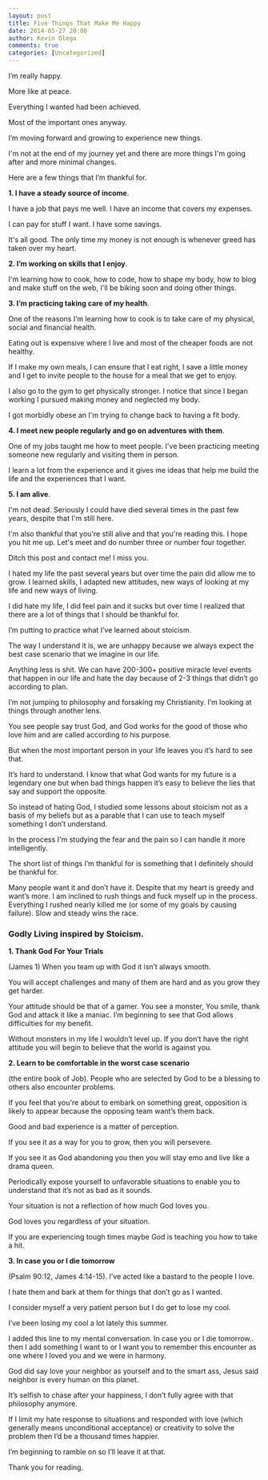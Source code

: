 ```yaml
---
layout: post
title: Five Things That Make Me Happy
date: 2014-05-27 20:00
author: Kevin Olega
comments: true
categories: [Uncategorized]
---
```

I’m really happy. 

More like at peace. 

Everything I wanted had been achieved. 

Most of the important ones anyway. 

I’m moving forward and growing to experience new things. 

I'm not at the end of my journey yet and there are more things I'm going after and more minimal changes. 

Here are a few things that I’m thankful for.

**1. I have a steady source of income**.

I have a job that pays me well. I have an income that covers my expenses. 

I can pay for stuff I want. I have some savings. 

It's all good. The only time my money is not enough is whenever greed has taken over my heart.

**2. I’m working on skills that I enjoy**.

I'm learning how to cook, how to code, how to shape my body, how to blog and make stuff on the web, I'll be biking soon and doing other things.

**3. I’m practicing taking care of my health**.

One of the reasons I’m learning how to cook is to take care of my physical, social and financial health. 

Eating out is expensive where I live and most of the cheaper foods are not healthy. 

If I make my own meals, I can ensure that I eat right, I save a little money and I get to invite people to the house for a meal that we get to enjoy.

I also go to the gym to get physically stronger. I notice that since I began working I pursued making money and neglected my body. 

I got morbidly obese an I'm trying to change back to having a fit body.

**4. I meet new people regularly and go on adventures with them**.

One of my jobs taught me how to meet people. I've been practicing meeting someone new regularly and visiting them in person. 

I learn a lot from the experience and it gives me ideas that help me build the life and the experiences that I want.

**5. I am alive**. 

I'm not dead. Seriously I could have died several times in the past few years, despite that I'm still here. 

I'm also thankful that you're still alive and that you're reading this. I hope you hit me up. Let's meet and do number three or number four together. 

Ditch this post and contact me! I miss you.

I hated my life the past several years but over time the pain did allow me to grow. I learned skills, I adapted new attitudes, new ways of looking at my life and new ways of living. 

I did hate my life, I did feel pain and it sucks but over time I realized that there are a lot of things that I should be thankful for.

I’m putting to practice what I’ve learned about stoicism. 

The way I understand it is, we are unhappy because we always expect the best case scenario that we imagine in our life. 

Anything less is shit. We can have 200-300+ positive miracle level events that happen in our life and hate the day because of 2-3 things that didn’t go according to plan.

I’m not jumping to philosophy and forsaking my Christianity. I’m looking at things through another lens. 

You see people say trust God, and God works for the good of those who love him and are called according to his purpose. 

But when the most important person in your life leaves you it’s hard to see that. 

It’s hard to understand. I know that what God wants for my future is a legendary one but when bad things happen it’s easy to believe the lies that say and support the opposite. 

So instead of hating God, I studied some lessons about stoicism not as a basis of my beliefs but as a parable that I can use to teach myself something I don’t understand.

In the process I'm studying the fear and the pain so I can handle it more intelligently.

The short list of things I’m thankful for is something that I definitely should be thankful for. 

Many people want it and don’t have it. Despite that my heart is greedy and want’s more. I am inclined to rush things and fuck myself up in the process. Everything I rushed nearly killed me (or some of my goals by causing failure). Slow and steady wins the race.

### Godly Living inspired by Stoicism.

**1. Thank God For Your Trials** 

(James 1) When you team up with God it isn’t always smooth.

You will accept challenges and many of them are hard and as you grow they get harder. 

Your attitude should be that of a gamer. You see a monster, You smile, thank God and attack it like a maniac. I’m beginning to see that God allows difficulties for my benefit. 

Without monsters in my life I wouldn’t level up. If you don’t have the right attitude you will begin to believe that the world is against you.

**2. Learn to be comfortable in the worst case scenario** 

(the entire book of Job). People who are selected by God to be a blessing to others also encounter problems. 

If you feel that you're about to embark on something great, opposition is likely to appear because the opposing team want’s them back. 

Good and bad experience is a matter of perception. 

If you see it as a way for you to grow, then you will persevere. 

If you see it as God abandoning you then you will stay emo and live like a drama queen. 

Periodically expose yourself to unfavorable situations to enable you to understand that it’s not as bad as it sounds. 

Your situation is not a reflection of how much God loves you. 

God loves you regardless of your situation. 

If you are experiencing tough times maybe God is teaching you how to take a hit.

**3. In case you or I die tomorrow** 

(Psalm 90:12, James 4:14-15). I’ve acted like a bastard to the people I love. 

I hate them and bark at them for things that don’t go as I wanted. 

I consider myself a very patient person but I do get to lose my cool. 

I’ve been losing my cool a lot lately this summer. 

I added this line to my mental conversation. In case you or I die tomorrow.. then I add something I want to or I want you to remember this encounter as one where I loved you and we were in harmony. 

God did say love your neighbor as yourself and to the smart ass, Jesus said neighbor is every human on this planet. 

It’s selfish to chase after your happiness, I don’t fully agree with that philosophy anymore. 

If I limit my hate response to situations and responded with love (which generally means unconditional acceptance) or creativity to solve the problem then I’d be a thousand times happier.

I’m beginning to ramble on so I’ll leave it at that.

Thank you for reading.
